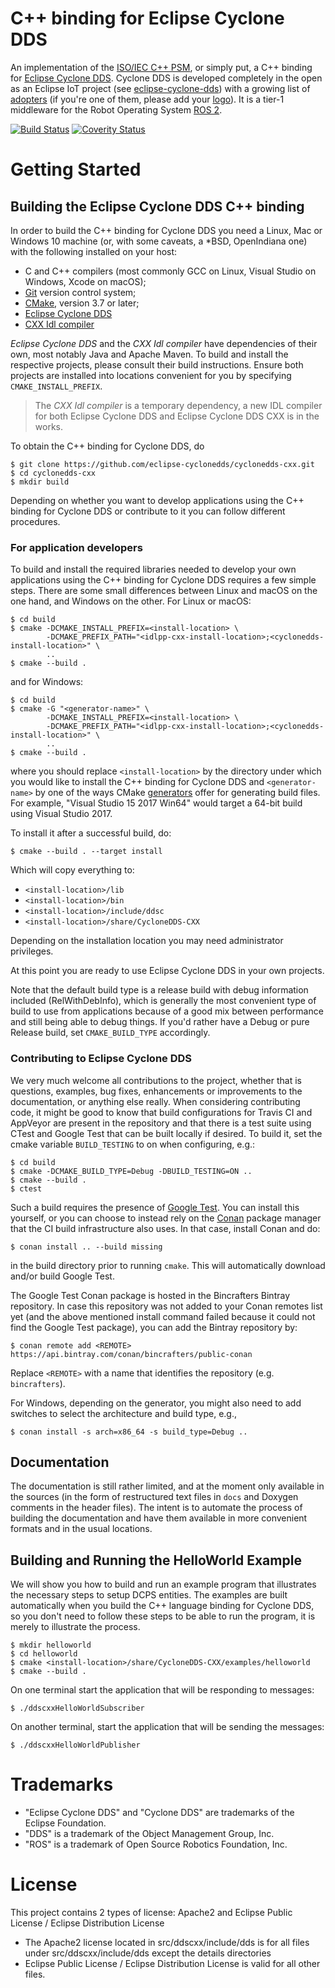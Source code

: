 # C++ binding for Eclipse Cyclone DDS

An implementation of the [ISO/IEC C++ PSM][1], or simply put, a C++ binding
for [Eclipse Cyclone DDS][2]. Cyclone DDS is developed completely in the open
as an Eclipse IoT project (see [eclipse-cyclone-dds][3]) with a growing list
of [adopters][4] (if you're one of them, please add your [logo][5]). It is a
tier-1 middleware for the Robot Operating System [ROS 2][6].

[1]: https://www.omg.org/spec/DDS-PSM-Cxx/
[2]: https://github.com/eclipse-cyclonedds/cyclonedds/
[3]: https://projects.eclipse.org/projects/iot.cyclonedds
[4]: https://iot.eclipse.org/adopters/?#iot.cyclonedds
[5]: https://github.com/EclipseFdn/iot.eclipse.org/issues/new?template=adopter_request.md
[6]: https://index.ros.org/doc/ros2/

[![Build Status](https://travis-ci.com/eclipse-cyclonedds/cyclonedds-cxx.svg?branch=master)](https://travis-ci.com/eclipse-cyclonedds/cyclonedds-cxx)
[![Coverity Status](https://scan.coverity.com/projects/21579/badge.svg)](https://scan.coverity.com/projects/eclipse-cyclonedds-cyclonedds-cxx)

# Getting Started

## Building the Eclipse Cyclone DDS C++ binding

In order to build the C++ binding for Cyclone DDS you need a Linux, Mac or
Windows 10 machine (or, with some caveats, a \*BSD, OpenIndiana one) with the
following installed on your host:

 * C and C++ compilers (most commonly GCC on Linux, Visual Studio on Windows,
   Xcode on macOS);
 * [Git](https://git-scm.com/) version control system;
 * [CMake](https://cmake.org/download/), version 3.7 or later;
 * [Eclipse Cyclone DDS](https://github.com/eclipse-cyclonedds/cyclonedds/)
 * [CXX Idl compiler](https://github.com/ADLINK-IST/idlpp-cxx/)

*Eclipse Cyclone DDS* and the *CXX Idl compiler* have dependencies of their
own, most notably Java and Apache Maven. To build and install the respective
projects, please consult their build instructions. Ensure both projects are
installed into locations convenient for you by specifying
`CMAKE_INSTALL_PREFIX`.

> The *CXX Idl compiler* is a temporary dependency, a new IDL compiler for
> both Eclipse Cyclone DDS and Eclipse Cyclone DDS CXX is in the works.

To obtain the C++ binding for Cyclone DDS, do

    $ git clone https://github.com/eclipse-cyclonedds/cyclonedds-cxx.git
    $ cd cyclonedds-cxx
    $ mkdir build

Depending on whether you want to develop applications using the C++ binding
for Cyclone DDS or contribute to it you can follow different procedures.

### For application developers

To build and install the required libraries needed to develop your own
applications using the C++ binding for Cyclone DDS requires a few simple
steps. There are some small differences between Linux and macOS on the one
hand, and Windows on the other. For Linux or macOS:

    $ cd build
    $ cmake -DCMAKE_INSTALL_PREFIX=<install-location> \
            -DCMAKE_PREFIX_PATH="<idlpp-cxx-install-location>;<cyclonedds-install-location>" \
            ..
    $ cmake --build .

and for Windows:

    $ cd build
    $ cmake -G "<generator-name>" \
            -DCMAKE_INSTALL_PREFIX=<install-location> \
            -DCMAKE_PREFIX_PATH="<idlpp-cxx-install-location>;<cyclonedds-install-location>" \
            ..
    $ cmake --build .

where you should replace `<install-location>` by the directory under which you
would like to install the C++ binding for Cyclone DDS and `<generator-name>`
by one of the ways CMake [generators][6] offer for generating build files. For
example, "Visual Studio 15 2017 Win64" would target a 64-bit build using
Visual Studio 2017.

To install it after a successful build, do:

    $ cmake --build . --target install

Which will copy everything to:

 * `<install-location>/lib`
 * `<install-location>/bin`
 * `<install-location>/include/ddsc`
 * `<install-location>/share/CycloneDDS-CXX`

Depending on the installation location you may need administrator privileges.

At this point you are ready to use Eclipse Cyclone DDS in your own projects.

Note that the default build type is a release build with debug information
included (RelWithDebInfo), which is generally the most convenient type of
build to use from applications because of a good mix between performance and
still being able to debug things. If you'd rather have a Debug or pure Release
build, set `CMAKE_BUILD_TYPE` accordingly.

[6]: https://cmake.org/cmake/help/latest/manual/cmake-generators.7.html

### Contributing to Eclipse Cyclone DDS

We very much welcome all contributions to the project, whether that is
questions, examples, bug fixes, enhancements or improvements to the
documentation, or anything else really. When considering contributing code,
it might be good to know that build configurations for Travis CI and AppVeyor
are present in the repository and that there is a test suite using CTest and
Google Test that can be built locally if desired. To build it, set the cmake
variable `BUILD_TESTING` to on when configuring, e.g.:

    $ cd build
    $ cmake -DCMAKE_BUILD_TYPE=Debug -DBUILD_TESTING=ON ..
    $ cmake --build .
    $ ctest

Such a build requires the presence of [Google Test][7]. You can install this
yourself, or you can choose to instead rely on the [Conan][8] package manager
that the CI build infrastructure also uses. In that case, install Conan and do:

    $ conan install .. --build missing

in the build directory prior to running `cmake`. This will automatically
download and/or build Google Test.

The Google Test Conan package is hosted in the Bincrafters Bintray repository.
In case this repository was not added to your Conan remotes list yet (and the
above mentioned install command failed because it could not find the
Google Test package), you can add the Bintray repository by:

    $ conan remote add <REMOTE> https://api.bintray.com/conan/bincrafters/public-conan

Replace `<REMOTE>` with a name that identifies the repository (e.g. `bincrafters`).

For Windows, depending on the generator, you might also need to add switches
to select the architecture and build type, e.g.,

    $ conan install -s arch=x86_64 -s build_type=Debug ..

[7]: https://github.com/google/googletest
[8]: https://conan.io/

## Documentation

The documentation is still rather limited, and at the moment only available in
the sources (in the form of restructured text files in ``docs`` and Doxygen
comments in the header files). The intent is to automate the process of
building the documentation and have them available in more convenient formats
and in the usual locations.

## Building and Running the HelloWorld Example

We will show you how to build and run an example program that illustrates the
necessary steps to setup DCPS entities. The examples are built automatically
when you build the C++ language binding for Cyclone DDS, so you don't need to
follow these steps to be able to run the program, it is merely to illustrate
the process.

    $ mkdir helloworld
    $ cd helloworld
    $ cmake <install-location>/share/CycloneDDS-CXX/examples/helloworld
    $ cmake --build .

On one terminal start the application that will be responding to messages:

    $ ./ddscxxHelloWorldSubscriber

On another terminal, start the application that will be sending the messages:

    $ ./ddscxxHelloWorldPublisher

# Trademarks

 * "Eclipse Cyclone DDS" and "Cyclone DDS" are trademarks of the Eclipse Foundation.
 * "DDS" is a trademark of the Object Management Group, Inc.
 * "ROS" is a trademark of Open Source Robotics Foundation, Inc.

# License

This project contains 2 types of license: Apache2 and Eclipse Public License / Eclipse Distribution License
* The Apache2 license located in src/ddscxx/include/dds is for all files under src/ddscxx/include/dds except the details directories
* Eclipse Public License / Eclipse Distribution License is valid for all other files.
